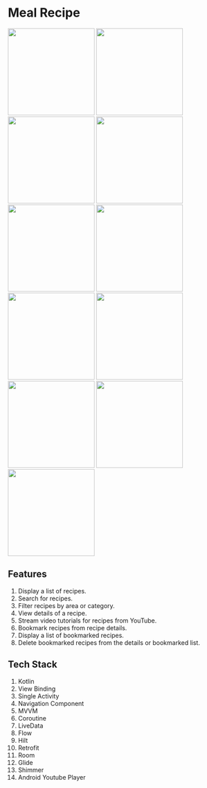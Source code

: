 # Meal Recipe
<img src="https://github.com/agungtriu/the-meals/assets/28708755/3138f59f-9abc-426a-8d22-fd45cea7ef61" width="200">
<img src="https://github.com/agungtriu/the-meals/assets/28708755/c31be1bb-4086-4b48-9ee8-ed4d3192b520" width="200">
<img src="https://github.com/agungtriu/the-meals/assets/28708755/23a2e339-d7b1-43d4-b397-5d41334af5bc" width="200">
<img src="https://github.com/agungtriu/the-meals/assets/28708755/cddf4941-b2bf-40ef-9054-eb48ca73fbab" width="200">
<img src="https://github.com/agungtriu/the-meals/assets/28708755/4c430822-7a23-41c6-9f9a-5627e4da8b2f" width="200">
<img src="https://github.com/agungtriu/the-meals/assets/28708755/34f922a3-ed6d-48b5-9e8d-ec44dfa274a4" width="200">
<img src="https://github.com/agungtriu/the-meals/assets/28708755/c2815874-b14b-4bfe-8c79-0fcb5ad1b0fa" width="200">
<img src="https://github.com/agungtriu/the-meals/assets/28708755/6141114c-9595-41c7-ae47-53fe517551e2" width="200">
<img src="https://github.com/agungtriu/the-meals/assets/28708755/c808a568-420f-4532-9b56-5e5d220dbd7d" width="200">
<img src="https://github.com/agungtriu/the-meals/assets/28708755/7c452f45-a5d7-4a29-891f-a00e9eeab077" width="200">
<img src="https://github.com/agungtriu/the-meals/assets/28708755/e8a3999b-8d50-4236-aa99-cea162b8e6fd" width="200">

## Features
1. Display a list of recipes.
2. Search for recipes.
3. Filter recipes by area or category.
4. View details of a recipe.
5. Stream video tutorials for recipes from YouTube.
5. Bookmark recipes from recipe details.
6. Display a list of bookmarked recipes.
7. Delete bookmarked recipes from the details or bookmarked list.
   
## Tech Stack
1. Kotlin
2. View Binding
3. Single Activity
4. Navigation Component
5. MVVM
6. Coroutine
7. LiveData
8. Flow
9. Hilt
10. Retrofit
11. Room
12. Glide
13. Shimmer
14. Android Youtube Player
